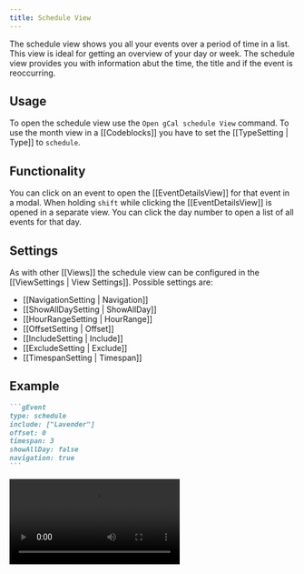 ```yaml
---
title: Schedule View
---
```


The schedule view shows you all your events over a period of time in a list.
This view is ideal for getting an overview of your day or week.
The schedule view provides you with information abut the time, the title and if the event is reoccurring.

## Usage

To open the schedule view use the `Open gCal schedule View` command.
To use the month view in a [[Codeblocks]] you have to set the [[TypeSetting | Type]] to `schedule`.

## Functionality

You can click on an event to open the [[EventDetailsView]] for that event in a modal.
When holding `shift` while clicking the [[EventDetailsView]] is opened in a separate view.
You can click the day number to open a list of all events for that day.

## Settings

As with other [[Views]] the schedule view can be configured in the [[ViewSettings | View Settings]].
Possible settings are:

- [[NavigationSetting | Navigation]]
- [[ShowAllDaySetting | ShowAllDay]]
- [[HourRangeSetting | HourRange]]
- [[OffsetSetting | Offset]]
- [[IncludeSetting | Include]]
- [[ExcludeSetting | Exclude]]
- [[TimespanSetting | Timespan]]

## Example

~~~md
```gEvent
type: schedule
include: ["Lavender"]
offset: 0
timespan: 3
showAllDay: false
navigation: true
```
~~~

<video src="scheduleViewExample.mp4" controls title="Schedule View Example"></video>